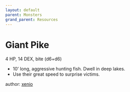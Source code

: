 ```yaml
---
layout: default
parent: Monsters
grand_parent: Resources
---
```


# Giant Pike

4 HP, 14 DEX, bite (d6+d6)  

- 10’ long, aggressive hunting fish. Dwell in deep lakes.  
- Use their great speed to surprise victims.  

author: [xenio](https://xenioinabottle.blogspot.com)
